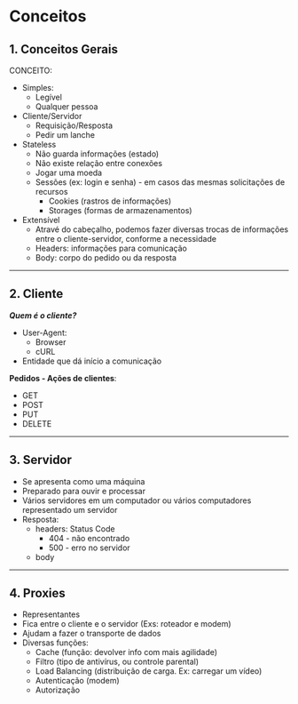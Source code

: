 # Conceitos

## 1. Conceitos Gerais

CONCEITO:
- Simples:
  - Legível
  - Qualquer pessoa
- Cliente/Servidor
  - Requisição/Resposta
  - Pedir um lanche
- Stateless
  - Não guarda informações (estado)
  - Não existe relação entre conexões
  - Jogar uma moeda
  - Sessões (ex: login e senha) - em casos das mesmas solicitações de recursos
    - Cookies (rastros de informações)
    - Storages (formas de armazenamentos)
- Extensível
  - Atravé do cabeçalho, podemos fazer diversas trocas de informações entre o cliente-servidor, conforme a necessidade
  - Headers: informações para comunicação
  - Body: corpo do pedido ou da resposta


----

## 2. Cliente

***Quem é o cliente?***

- User-Agent:
  - Browser
  - cURL
- Entidade que dá início a comunicação

**Pedidos - Ações de clientes**:

- GET
- POST
- PUT
- DELETE

----

## 3. Servidor

- Se apresenta como uma máquina
- Preparado para ouvir e processar
- Vários servidores em um computador ou vários computadores representado um servidor
- Resposta:
  - headers: Status Code
    - 404 - não encontrado
    - 500 - erro no servidor
  - body

----

## 4. Proxies
- Representantes
- Fica entre o cliente e o servidor (Exs: roteador e modem)
- Ajudam a fazer o transporte de dados
- Diversas funções:
  - Cache (função: devolver info com mais agilidade)
  - Filtro (tipo de antivírus, ou controle parental)
  - Load Balancing (distribuição de carga. Ex: carregar um vídeo)
  - Autenticação (modem)
  - Autorização 

